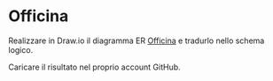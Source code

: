 # Officina
Realizzare in Draw.io il diagramma ER [Officina](./img/ER-Officina.png) e tradurlo nello schema logico.

Caricare il risultato nel proprio account GitHub.